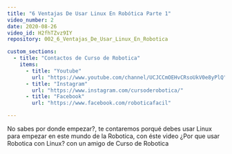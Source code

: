 ```yaml
---
title: "6 Ventajas De Usar Linux En Robótica Parte 1"
video_number: 2
date: 2020-08-26
video_id: H2fhTZvz9IY
repository: 002_6_Ventajas_De_Usar_Linux_En_Robotica

custom_sections:
  - title: "Contactos de Curso de Robotica"
    items:
      - title: "Youtube"
        url: "https://www.youtube.com/channel/UCJCCmOEHvCRsoUkV0e8yPlQ"
      - title: "Instagram"
        url: "https://www.instagram.com/cursoderobotica/"
      - title: "Facebook"
        url: "https://www.facebook.com/roboticafacil"

---
```


No sabes por donde empezar?, te contaremos porqué debes usar Linux para empezar en este mundo de la Robotica, con éste video ¿Por que usar Robotica con Linux? con un amigo de Curso de Robotica
